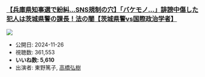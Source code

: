 ### [【兵庫県知事選で紛糾…SNS規制の穴】「バケモノ…」誹謗中傷した犯人は茨城県警の課長！法の闇【茨城県警vs国際政治学者】](https://www.youtube.com/watch?v=ivCNuC0h4iQ)
[![](https://img.youtube.com/vi/ivCNuC0h4iQ/sddefault.jpg)](https://www.youtube.com/watch?v=ivCNuC0h4iQ)
-   公開日: 2024-11-26
-   視聴数: 361,553
-   **いいね数: 5,610**
-   出演者: 東野篤子, [高橋弘樹](/rehacq_fan/people/高橋弘樹 "wikilink")
